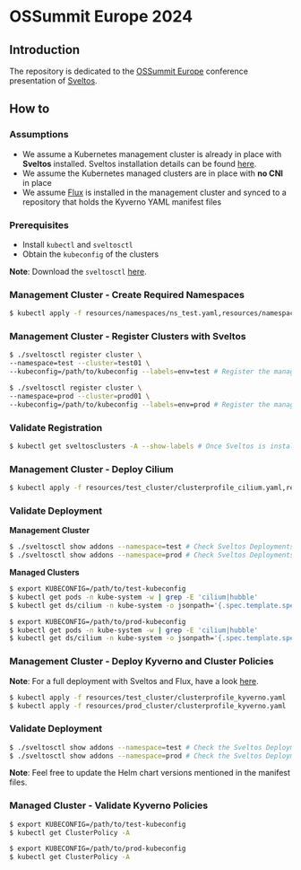 # OSSummit Europe 2024

## Introduction
The repository is dedicated to the [OSSummit Europe](https://events.linuxfoundation.org/open-source-summit-europe/) conference presentation of [Sveltos](https://github.com/projectsveltos).

## How to

### Assumptions
- We assume a Kubernetes management cluster is already in place with **Sveltos** installed. Sveltos installation details can be found [here](https://projectsveltos.github.io/sveltos/getting_started/install/install/).
- We assume the Kubernetes managed clusters are in place with **no CNI** in place
- We assume [Flux](https://fluxcd.io/flux/installation/) is installed in the management cluster and synced to a repository that holds the Kyverno YAML manifest files

### Prerequisites
- Install `kubectl` and `sveltosctl`
- Obtain the `kubeconfig` of the clusters

**Note**: Download the `sveltosctl` [here](https://github.com/projectsveltos/sveltosctl/releases).

### Management Cluster - Create Required Namespaces
```bash
$ kubectl apply -f resources/namespaces/ns_test.yaml,resources/namespaces/ns_prod.yaml
```

### Management Cluster - Register Clusters with Sveltos

```bash
$ ./sveltosctl register cluster \
--namespace=test --cluster=test01 \
--kubeconfig=/path/to/kubeconfig --labels=env=test # Register the managed cluster with Sveltos. We use the sveltosctl for simplicity

$ ./sveltosctl register cluster \
--namespace=prod --cluster=prod01 \
--kubeconfig=/path/to/kubeconfig --labels=env=prod # Register the managed cluster with Sveltos. We use the sveltosctl for simplicity
```

### Validate Registration

```bash
$ kubectl get sveltosclusters -A --show-labels # Once Sveltos is installed in the management cluster, we can get the `sveltosclusters` resources
```

### Management Cluster - Deploy Cilium

```bash
$ kubectl apply -f resources/test_cluster/clusterprofile_cilium.yaml,resources/prod_cluster/clusterprofile_cilium.yaml
```

### Validate Deployment

**Management Cluster**

```bash
$ ./sveltosctl show addons --namespace=test # Check Sveltos Deployments `test` namespace
$ ./sveltosctl show addons --namespace=prod # Check Sveltos Deployments `prod` namespace
```

**Managed Clusters**

```bash
$ export KUBECONFIG=/path/to/test-kubeconfig
$ kubectl get pods -n kube-system -w | grep -E 'cilium|hubble'
$ kubectl get ds/cilium -n kube-system -o jsonpath='{.spec.template.spec.containers[0].image}'
```

```bash
$ export KUBECONFIG=/path/to/prod-kubeconfig
$ kubectl get pods -n kube-system -w | grep -E 'cilium|hubble'
$ kubectl get ds/cilium -n kube-system -o jsonpath='{.spec.template.spec.containers[0].image}'
```

### Management Cluster - Deploy Kyverno and Cluster Policies

**Note**: For a full deployment with Sveltos and Flux, have a look [here](https://medium.com/@eleni.grosdouli/5-step-approach-projectsveltos-integration-with-flux-5e68fb584a3c).

```bash
$ kubectl apply -f resources/test_cluster/clusterprofile_kyverno.yaml
$ kubectl apply -f resources/prod_cluster/clusterprofile_kyverno.yaml
```

### Validate Deployment

```bash
$ ./sveltosctl show addons --namespace=test # Check the Sveltos Deployments `test` namespace
$ ./sveltosctl show addons --namespace=prod # Check the Sveltos Deployments `prod` namespace
```

**Note**: Feel free to update the Helm chart versions mentioned in the manifest files.

### Managed Cluster - Validate Kyverno Policies

```bash
$ export KUBECONFIG=/path/to/test-kubeconfig
$ kubectl get ClusterPolicy -A
```

```bash
$ export KUBECONFIG=/path/to/prod-kubeconfig
$ kubectl get ClusterPolicy -A
```
